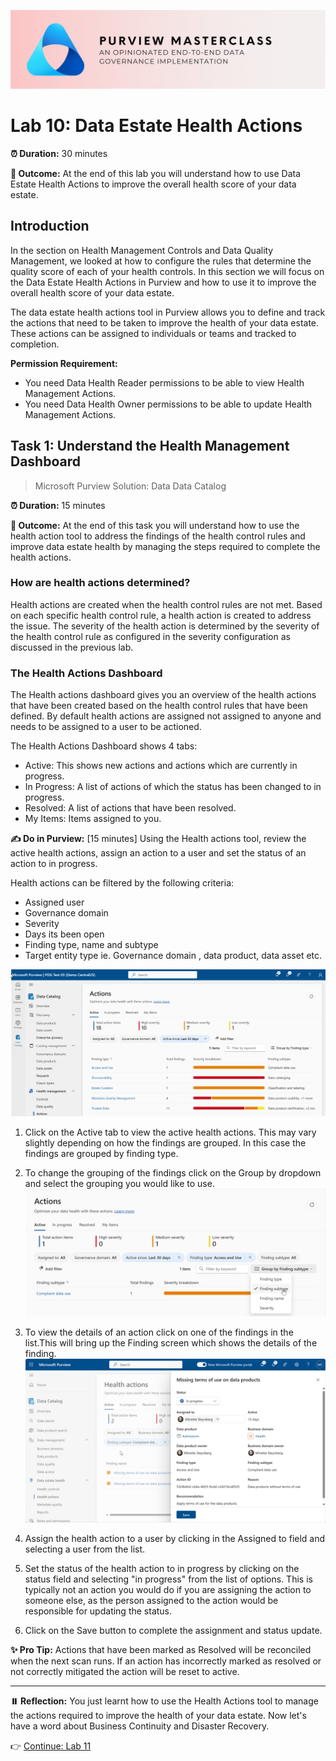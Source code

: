 ![Banner](./assets/banner.png)

# Lab 10: Data Estate Health Actions

**⏰ Duration:** 30 minutes

**🎯 Outcome:** At the end of this lab you will understand how to use Data Estate Health Actions to improve the overall health score of your data estate.

## Introduction

In the section on Health Management Controls and Data Quality Management, we looked at how to configure the rules that determine the quality score of each of your health controls. In this section we will focus on the Data Estate Health Actions in Purview and how to use it to improve the overall health score of your data estate.

The data estate health actions tool in Purview allows you to define and track the actions that need to be taken to improve the health of your data estate. These actions can be assigned to individuals or teams and tracked to completion.

**Permission Requirement:**

- You need Data Health Reader permissions to be able to view Health Management Actions.
- You need Data Health Owner permissions to be able to update Health Management Actions.

## Task 1: Understand the Health Management Dashboard

> Microsoft Purview Solution: Data Data Catalog

**⏰ Duration:** 15 minutes

**🎯 Outcome:** At the end of this task you will understand how to use the health action tool to address the findings of the health control rules and improve data estate health by managing the steps required to complete the health actions.

### How are health actions determined?

Health actions are created when the health control rules are not met. Based on each specific health control rule, a health action is created to address the issue. The severity of the health action is determined by the severity of the health control rule as configured in the severity configuration as discussed in the previous lab.

### The Health Actions Dashboard

The Health actions dashboard gives you an overview of the health actions that have been created based on the health control rules that have been defined. By default health actions are assigned not assigned to anyone and needs to be assigned to a user to be actioned.

The Health Actions Dashboard shows 4 tabs:

- Active: This shows new actions and actions which are currently in progress.
- In Progress: A list of actions of which the status has been changed to in progress.
- Resolved: A list of actions that have been resolved.
- My Items: Items assigned to you.

**✍️ Do in Purview:** [15 minutes] Using the Health actions tool, review the active health actions, assign an action to a user and set the status of an action to in progress.

Health actions can be filtered by the following criteria:

- Assigned user
- Governance domain
- Severity
- Days its been open
- Finding type, name and subtype
- Target entity type ie. Governance domain , data product, data asset etc.

![Health Actions Dashboard](./assets/health-actions-dashboard.png)

1. Click on the Active tab to view the active health actions. This may vary slightly depending on how the findings are grouped. In this case the findings are grouped by finding type.
2. To change the grouping of the findings click on the Group by dropdown and select the grouping you would like to use. ![Action Group by](./assets/action-grouping.png)

3. To view the details of an action click on one of the findings in the list.This will bring up the Finding screen which shows the details of the finding.
   ![Assign Health Action](./assets/assign-health-action.png)
4. Assign the health action to a user by clicking in the Assigned to field and selecting a user from the list.
5. Set the status of the health action to in progress by clicking on the status field and selecting "in progress" from the list of options. This is typically not an action you would do if you are assigning the action to someone else, as the person assigned to the action would be responsible for updating the status.
6. Click on the Save button to complete the assignment and status update.

**✨ Pro Tip:** Actions that have been marked as Resolved will be reconciled when the next scan runs. If an action has incorrectly marked as resolved or not correctly mitigated the action will be reset to active.

---

**⏸️ Reflection:** You just learnt how to use the Health Actions tool to manage the actions required to improve the health of your data estate. Now let's have a word about Business Continuity and Disaster Recovery.

👉 [Continue: Lab 11](./Lab-11%20-%20Business%20Continuity.md)
